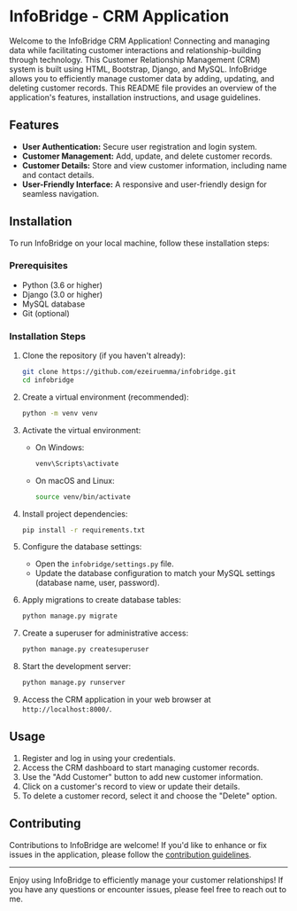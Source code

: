 # InfoBridge - CRM Application

Welcome to the InfoBridge CRM Application! Connecting and managing data while facilitating customer interactions and relationship-building through technology. 
This Customer Relationship Management (CRM) system is built using HTML, Bootstrap, Django, and MySQL. InfoBridge allows you to efficiently manage customer data by adding, updating, and deleting customer records. This README file provides an overview of the application's features, installation instructions, and usage guidelines.

## Features

- **User Authentication:** Secure user registration and login system.
- **Customer Management:** Add, update, and delete customer records.
- **Customer Details:** Store and view customer information, including name and contact details.
- **User-Friendly Interface:** A responsive and user-friendly design for seamless navigation.

## Installation

To run InfoBridge on your local machine, follow these installation steps:

### Prerequisites

- Python (3.6 or higher)
- Django (3.0 or higher)
- MySQL database
- Git (optional)

### Installation Steps

1. Clone the repository (if you haven't already):
   ```bash
   git clone https://github.com/ezeiruemma/infobridge.git
   cd infobridge
   ```

2. Create a virtual environment (recommended):
   ```bash
   python -m venv venv
   ```

3. Activate the virtual environment:
   - On Windows:
     ```bash
     venv\Scripts\activate
     ```
   - On macOS and Linux:
     ```bash
     source venv/bin/activate
     ```

4. Install project dependencies:
   ```bash
   pip install -r requirements.txt
   ```

5. Configure the database settings:
   - Open the `infobridge/settings.py` file.
   - Update the database configuration to match your MySQL settings (database name, user, password).

6. Apply migrations to create database tables:
   ```bash
   python manage.py migrate
   ```

7. Create a superuser for administrative access:
   ```bash
   python manage.py createsuperuser
   ```

8. Start the development server:
   ```bash
   python manage.py runserver
   ```

9. Access the CRM application in your web browser at `http://localhost:8000/`.

## Usage

1. Register and log in using your credentials.
2. Access the CRM dashboard to start managing customer records.
3. Use the "Add Customer" button to add new customer information.
4. Click on a customer's record to view or update their details.
5. To delete a customer record, select it and choose the "Delete" option.

## Contributing

Contributions to InfoBridge are welcome! If you'd like to enhance or fix issues in the application, please follow the [contribution guidelines](CONTRIBUTING.md).

---

Enjoy using InfoBridge  to efficiently manage your customer relationships! If you have any questions or encounter issues, please feel free to reach out to me.

